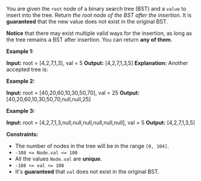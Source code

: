 You are given the `root` node of a binary search tree (BST) and a `value` to insert into the tree. Return _the root node of the BST after the insertion_. It is **guaranteed** that the new value does not exist in the original BST.

**Notice** that there may exist multiple valid ways for the insertion, as long as the tree remains a BST after insertion. You can return **any of them**.

**Example 1:**

**Input:** root = \[4,2,7,1,3\], val = 5
**Output:** \[4,2,7,1,3,5\]
**Explanation:** Another accepted tree is:
 

**Example 2:**

**Input:** root = \[40,20,60,10,30,50,70\], val = 25
**Output:** \[40,20,60,10,30,50,70,null,null,25\]

**Example 3:**

**Input:** root = \[4,2,7,1,3,null,null,null,null,null,null\], val = 5
**Output:** \[4,2,7,1,3,5\]

**Constraints:**

*   The number of nodes in the tree will be in the range `[0, 104]`.
*   `-108 <= Node.val <= 108`
*   All the values `Node.val` are **unique**.
*   `-108 <= val <= 108`
*   It's **guaranteed** that `val` does not exist in the original BST.